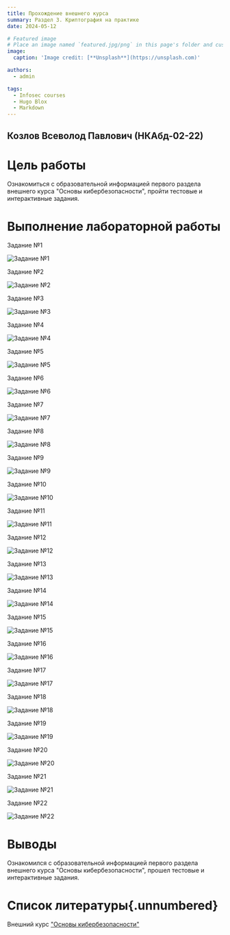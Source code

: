 ```yaml
---
title: Прохождение внешнего курса
summary: Раздел 3. Криптография на практике
date: 2024-05-12

# Featured image
# Place an image named `featured.jpg/png` in this page's folder and customize its options here.
image:
  caption: 'Image credit: [**Unsplash**](https://unsplash.com)'

authors:
  - admin

tags:
  - Infosec courses
  - Hugo Blox
  - Markdown
---
```


## Козлов Всеволод Павлович (НКАбд-02-22) 

# Цель работы

Ознакомиться с образовательной информацией первого раздела внешнего курса "Основы кибербезопасности", пройти тестовые и интерактивные задания.

# Выполнение лабораторной работы

Задание №1 

![Задание №1](1.png)

Задание №2 

![Задание №2](2.png)

Задание №3 

![Задание №3](3.png)

Задание №4 

![Задание №4](4.png)

Задание №5 

![Задание №5](5.png)

Задание №6 

![Задание №6](6.png)

Задание №7 

![Задание №7](7.png)

Задание №8

![Задание №8](8.png)

Задание №9 

![Задание №9](9.png)

Задание №10 

![Задание №10](10.png)

Задание №11 

![Задание №11](11.png)

Задание №12 

![Задание №12](12.png)

Задание №13 

![Задание №13](13.png)

Задание №14 

![Задание №14](14.png)

Задание №15 

![Задание №15](15.png)

Задание №16 

![Задание №16](16.png)

Задание №17 

![Задание №17](17.png)

Задание №18 

![Задание №18](18.png)

Задание №19 

![Задание №19](19.png)

Задание №20 

![Задание №20](20.png)

Задание №21 

![Задание №21](21.png)

Задание №22 

![Задание №22](22.png)

# Выводы

Ознакомился с образовательной информацией первого раздела внешнего курса "Основы кибербезопасности", прошел тестовые и интерактивные задания.

# Список литературы{.unnumbered}

Внешний курс ["Основы кибербезопасности"](https://stepik.org/course/111512)

